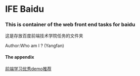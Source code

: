 # IFE Baidu
### This is container of the web front end tasks for baidu
这是存放百度前端技术学院任务的文件夹

Author:Who am I ? (Yangfan)



#### The appendix
[前端学习优秀demo推荐](https://github.com/Rattenking/Rattenking-DEMO)

